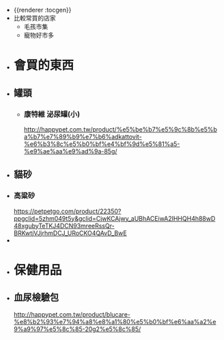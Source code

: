 - {{renderer :tocgen}}
- 比較常買的店家
	- 毛孩市集
	- 寵物好市多
- # 會買的東西
- ## 罐頭
	- ### 康特維 泌尿罐(小)
	  http://happypet.com.tw/product/%e5%be%b7%e5%9c%8b%e5%ba%b7%e7%89%b9%e7%b6%adkattovit-%e6%b3%8c%e5%b0%bf%e4%bf%9d%e5%81%a5-%e9%ae%aa%e9%ad%9a-85g/
- ## 貓砂
- ### 高粱砂
  https://petpetgo.com/product/22350?ppgclid=5zhm049t5y&gclid=CjwKCAjwy_aUBhACEiwA2IHHQH4h88wD48xgubyTeTKJ4DCN93mreeRssQr-BRKwtjVJjrhmDCJ_URoCKO4QAvD_BwE
-
- # 保健用品
- ## 血尿檢驗包
  http://happypet.com.tw/product/blucare-%e8%b2%93%e7%94%a8%e8%a1%80%e5%b0%bf%e6%aa%a2%e9%a9%97%e5%8c%85-20g2%e5%8c%85/